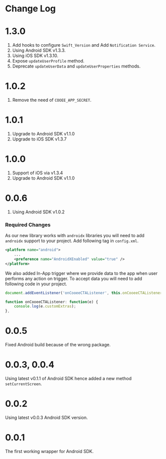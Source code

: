 # Change Log

# 1.3.0

1. Add hooks to configure `Swift_Version` and Add `Notification Service`.
2. Using Android SDK v1.3.3.
3. Using iOS SDK v1.3.10.
4. Expose `updateUserProfile` method.
5. Deprecate `updateUserData` and `updateUserProperties` methods.

# 1.0.2

1. Remove the need of `COOEE_APP_SECRET`.

# 1.0.1

1. Upgrade to Android SDK v1.1.0
2. Upgrade to iOS SDK v1.3.7

# 1.0.0

1. Support of iOS via v1.3.4
2. Upgrade to Android SDK v1.1.0

# 0.0.6

1. Using Android SDK v1.0.2

### Required Changes

As our new library works with `androidx` libraries you will need to add `androidx` support to your project. Add following tag in `config.xml`.

```xml
<platform name="android">
    ...
    <preference name="AndroidXEnabled" value="true" />
</platform>
```

We also added In-App trigger where we provide data to the app when user performs any action on trigger. To accept data you will need to add following code in your project.

```js
document.addEventListener('onCooeeCTAListener', this.onCooeeCTAListener, false);

function onCooeeCTAListener: function(e) {
    console.log(e.customExtras);
},

```

# 0.0.5

Fixed Android build because of the wrong package.

# 0.0.3, 0.0.4

Using latest v0.1.1 of Android SDK hence added a new method `setCurrentScreen`.

# 0.0.2

Using latest v0.0.3 Android SDK version.

# 0.0.1

The first working wrapper for Android SDK.
